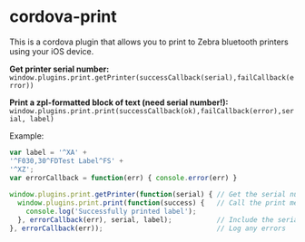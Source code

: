 # cordova-print

This is a cordova plugin that allows you to print to Zebra bluetooth printers using your iOS device.

**Get printer serial number:**  
`window.plugins.print.getPrinter(successCallback(serial),failCallback(error))`  

**Print a zpl-formatted block of text (need serial number!):**
`window.plugins.print.print(successCallback(ok),failCallback(error),serial, label)`

Example:

```JavaScript
var label = '^XA' +
'^F030,30^FDTest Label^FS' +
'^XZ';
var errorCallback = function(err) { console.error(err) }
    
window.plugins.print.getPrinter(function(serial) { // Get the serial number
  window.plugins.print.print(function(success) {   // Call the print method
    console.log('Successfully printed label');
  }, errorCallback(err), serial, label);           // Include the serial number and your ZPL format label
}, errorCallback(err));                            // Log any errors
```
